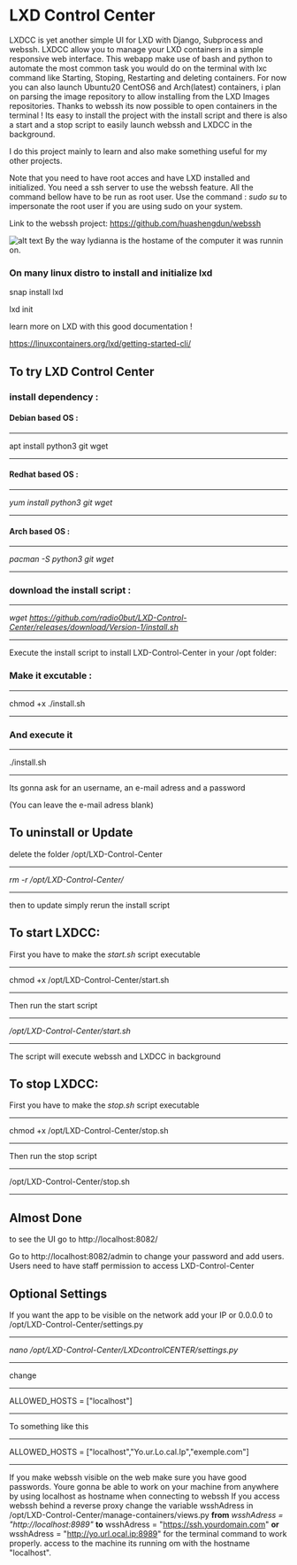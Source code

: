 # LXD Control Center

LXDCC is yet another simple UI for LXD with Django, Subprocess and webssh. 
LXDCC allow you to manage your LXD containers in a simple responsive web interface. This webapp make use of bash and python to automate the most common task you would do on the terminal with lxc command like Starting, Stoping, Restarting and deleting containers. For now you can also launch Ubuntu20 CentOS6 and Arch(latest) containers, i plan on parsing the image repository to allow installing from the LXD Images repositories. Thanks to webssh its now possible to open containers in the terminal ! Its easy to install the project with the install script and there is also a start and a stop script to easily launch webssh and LXDCC in the background. 

I do this project mainly to learn and also make something useful for my other projects. 

Note that you need to have root acces and have LXD installed and initialized. You need a ssh server to use the webssh feature. All the command bellow have to be run as root user. Use the command : _sudo su_ to impersonate the root user if you are using sudo on your system.

Link to the webssh project:
https://github.com/huashengdun/webssh

![alt text](https://imgur.com/7zcIV74.png "Screenshot By the way lydianna is the hostame of the computer it was runnin on.")
By the way lydianna is the hostame of the computer it was runnin on.

### On many linux distro to install and initialize lxd


snap install lxd

lxd init

learn more on LXD with this good documentation !

https://linuxcontainers.org/lxd/getting-started-cli/

## To try LXD Control Center 

### install dependency :

#### Debian based OS :

***
apt install python3 git wget
***

#### Redhat based OS :

***
_yum install python3 git wget_
***

#### Arch based OS :
***
_pacman -S python3 git wget_
***

### download the install script :

***
_wget https://github.com/radio0but/LXD-Control-Center/releases/download/Version-1/install.sh_
***

Execute the install script to install LXD-Control-Center in your /opt folder:

### Make it excutable :
***
chmod +x ./install.sh
***
### And execute it
***
./install.sh
***
Its gonna ask for an username, an e-mail adress and a password

(You can leave the e-mail adress blank)

## To uninstall or Update

delete the folder /opt/LXD-Control-Center
***
_rm -r  /opt/LXD-Control-Center/_
***
then to update simply rerun the install script

## To start LXDCC:

First you have to make the *start.sh* script executable
***
chmod +x /opt/LXD-Control-Center/start.sh
***
Then run the start script
***
_/opt/LXD-Control-Center/start.sh_ 
***
The script will execute webssh and LXDCC in background

## To stop LXDCC:

First you have to make the *stop.sh* script executable
***
chmod +x /opt/LXD-Control-Center/stop.sh
***
Then run the stop script
***
/opt/LXD-Control-Center/stop.sh
***
## Almost Done

to see the UI go to http://localhost:8082/

Go to http://localhost:8082/admin to change your password and add users. Users need to have staff permission to access LXD-Control-Center

## Optional Settings

If you want the app to be visible on the network add your IP or 0.0.0.0 to /opt/LXD-Control-Center/settings.py 
***
_nano /opt/LXD-Control-Center/LXDcontrolCENTER/settings.py_
***
change
***
ALLOWED_HOSTS = ["localhost"]
***
To something like this
***
ALLOWED_HOSTS = ["localhost","Yo.ur.Lo.cal.Ip","exemple.com"]
***
If you make webssh visible on the web make sure you have good passwords. Youre gonna be able to work on your machine from anywhere by using localhost as hostname when connecting to webssh If you access webssh behind a reverse proxy change the variable wsshAdress in /opt/LXD-Control-Center/manage-containers/views.py __from__ _wsshAdress = "http://localhost:8989"_ __to__ wsshAdress = "https://ssh.yourdomain.com" __or__ wsshAdress = "http://yo.url.ocal.ip:8989"   for the terminal command to work properly. access to the machine its running om with the hostname "localhost".
 
